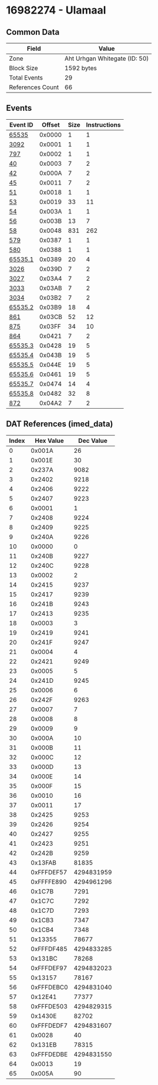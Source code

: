 # 16982274 - Ulamaal

## Common Data

| Field            | Value                         |
|------------------|-------------------------------|
| Zone             | Aht Urhgan Whitegate (ID: 50) |
| Block Size       | 1592 bytes                    |
| Total Events     | 29                            |
| References Count | 66                            |

## Events

| Event ID                | Offset   |   Size |   Instructions |
|-------------------------|----------|--------|----------------|
| [65535](./65535.md)     | 0x0000   |      1 |              1 |
| [3092](./3092.md)       | 0x0001   |      1 |              1 |
| [797](./797.md)         | 0x0002   |      1 |              1 |
| [40](./40.md)           | 0x0003   |      7 |              2 |
| [42](./42.md)           | 0x000A   |      7 |              2 |
| [45](./45.md)           | 0x0011   |      7 |              2 |
| [51](./51.md)           | 0x0018   |      1 |              1 |
| [53](./53.md)           | 0x0019   |     33 |             11 |
| [54](./54.md)           | 0x003A   |      1 |              1 |
| [56](./56.md)           | 0x003B   |     13 |              7 |
| [58](./58.md)           | 0x0048   |    831 |            262 |
| [579](./579.md)         | 0x0387   |      1 |              1 |
| [580](./580.md)         | 0x0388   |      1 |              1 |
| [65535.1](./65535.1.md) | 0x0389   |     20 |              4 |
| [3026](./3026.md)       | 0x039D   |      7 |              2 |
| [3027](./3027.md)       | 0x03A4   |      7 |              2 |
| [3033](./3033.md)       | 0x03AB   |      7 |              2 |
| [3034](./3034.md)       | 0x03B2   |      7 |              2 |
| [65535.2](./65535.2.md) | 0x03B9   |     18 |              4 |
| [861](./861.md)         | 0x03CB   |     52 |             12 |
| [875](./875.md)         | 0x03FF   |     34 |             10 |
| [864](./864.md)         | 0x0421   |      7 |              2 |
| [65535.3](./65535.3.md) | 0x0428   |     19 |              5 |
| [65535.4](./65535.4.md) | 0x043B   |     19 |              5 |
| [65535.5](./65535.5.md) | 0x044E   |     19 |              5 |
| [65535.6](./65535.6.md) | 0x0461   |     19 |              5 |
| [65535.7](./65535.7.md) | 0x0474   |     14 |              4 |
| [65535.8](./65535.8.md) | 0x0482   |     32 |              8 |
| [872](./872.md)         | 0x04A2   |      7 |              2 |

## DAT References (imed_data)

|   Index | Hex Value   |   Dec Value |
|---------|-------------|-------------|
|       0 | 0x001A      |          26 |
|       1 | 0x001E      |          30 |
|       2 | 0x237A      |        9082 |
|       3 | 0x2402      |        9218 |
|       4 | 0x2406      |        9222 |
|       5 | 0x2407      |        9223 |
|       6 | 0x0001      |           1 |
|       7 | 0x2408      |        9224 |
|       8 | 0x2409      |        9225 |
|       9 | 0x240A      |        9226 |
|      10 | 0x0000      |           0 |
|      11 | 0x240B      |        9227 |
|      12 | 0x240C      |        9228 |
|      13 | 0x0002      |           2 |
|      14 | 0x2415      |        9237 |
|      15 | 0x2417      |        9239 |
|      16 | 0x241B      |        9243 |
|      17 | 0x2413      |        9235 |
|      18 | 0x0003      |           3 |
|      19 | 0x2419      |        9241 |
|      20 | 0x241F      |        9247 |
|      21 | 0x0004      |           4 |
|      22 | 0x2421      |        9249 |
|      23 | 0x0005      |           5 |
|      24 | 0x241D      |        9245 |
|      25 | 0x0006      |           6 |
|      26 | 0x242F      |        9263 |
|      27 | 0x0007      |           7 |
|      28 | 0x0008      |           8 |
|      29 | 0x0009      |           9 |
|      30 | 0x000A      |          10 |
|      31 | 0x000B      |          11 |
|      32 | 0x000C      |          12 |
|      33 | 0x000D      |          13 |
|      34 | 0x000E      |          14 |
|      35 | 0x000F      |          15 |
|      36 | 0x0010      |          16 |
|      37 | 0x0011      |          17 |
|      38 | 0x2425      |        9253 |
|      39 | 0x2426      |        9254 |
|      40 | 0x2427      |        9255 |
|      41 | 0x2423      |        9251 |
|      42 | 0x242B      |        9259 |
|      43 | 0x13FAB     |       81835 |
|      44 | 0xFFFDEF57  |  4294831959 |
|      45 | 0xFFFFE890  |  4294961296 |
|      46 | 0x1C7B      |        7291 |
|      47 | 0x1C7C      |        7292 |
|      48 | 0x1C7D      |        7293 |
|      49 | 0x1CB3      |        7347 |
|      50 | 0x1CB4      |        7348 |
|      51 | 0x13355     |       78677 |
|      52 | 0xFFFDF485  |  4294833285 |
|      53 | 0x131BC     |       78268 |
|      54 | 0xFFFDEF97  |  4294832023 |
|      55 | 0x13157     |       78167 |
|      56 | 0xFFFDEBC0  |  4294831040 |
|      57 | 0x12E41     |       77377 |
|      58 | 0xFFFDE503  |  4294829315 |
|      59 | 0x1430E     |       82702 |
|      60 | 0xFFFDEDF7  |  4294831607 |
|      61 | 0x0028      |          40 |
|      62 | 0x131EB     |       78315 |
|      63 | 0xFFFDEDBE  |  4294831550 |
|      64 | 0x0013      |          19 |
|      65 | 0x005A      |          90 |

